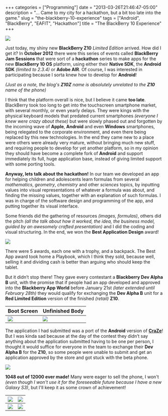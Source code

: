 +++
categories = ["Programming"]
date = "2013-03-26T21:46:47-05:00"
description = "... Came to my city for a hackathon, but a bit too late into the game."
slug = "the-blackberry-10-experience"
tags = ["Android", "BlackBerry", "EAFIT", "Hackathon"]
title = "The BlackBerry 10 Experience"
+++

![](http://31.media.tumblr.com/fa225f37defd8d02809642a740ce939c/tumblr_inline_mkalo96N9X1qz4rgp.jpg)

Just today, my shiny new **BlackBerry Z10** *Limited Edition* arrived. How did I get it? In **October 2012** there were this series of events called **BlackBerry Jam Sessions** that were sort of a **hackathon** series to make apps for the new **BlackBerry 10 OS** platform, using either their **Native SDK**, the **Android SDK** *(limited to 2.3.4)* or **Adobe AIR**. Of course, I was interested in participating because I sorta knew how to develop for **Android**!

_(Just as a note, the blog's **Z10Z** name is absolutely unrelated to the **Z10** name of the phone)_

I think that the platform overall is nice, but I believe it came **too late**. BlackBerry took too long to get into the touchscreen smartphone market, with several monthly, or even yearly delays. They were kings with the physical keyboard models that predated current smartphones *(everyone I knew were crazy about these)* but were slowly phased out and forgotten by the incoming wave of **Apple**, **Android** and even **Windows** smartphones, being relegated to the corporate environment, and even there being replaced by this new technologies. In the end they came new to a place were others were already very mature, without bringing much new stuff, and requiring people to develop for yet another platform, so in my opinion they should have become a complete fork of **Android** and support immediately its full, huge application base, instead of giving limited support with some porting tools.

**Anyway, lets talk about the hackathon!** In our team we developed an app for helping children and adolescents learn formulas from several *mathematics*, *geometry*, *chemistry* and other *sciences* topics, by inputting values into visual representations of whatever a formula was about, and finding the missing values, together with an explanation of such formulas. I was in charge of the software design and programming of the app, and putting together its visual interface.

Some friends did the gathering of resources *(images, formulas)*, others did the pitch *(all the talk about how it worked, the idea, the business model, guided by an awesomely crafted presentation)* and I did the coding and visual structuring. In the end, we won the **Best Application Design** award!

![](https://i.imgur.com/glK0UQA.jpg)

There were 5 awards, each one with a trophy, and a backpack. The Best App award took home a Playbook, which I think they sold, because well, selling it and dividing cash is better than arguing who should keep the tablet.

But it didn’t stop there! They gave every contestant a **Blackberry Dev Alpha B** unit, with the promise that if people had an app developed and approved into the **Blackberry App World** before January 21st *(later extended until February 28th)* they would qualify for exchanging the **Dev Alpha B** unit for a **Red Limited Edition** version of the finished *(retail)* **Z10**. 

| Boot Screen | Unfinished Body |
|-----|-----|
| ![](https://i.imgur.com/AVi71zz.png) | ![](https://i.imgur.com/lbIpY8i.png) |

The application I had submitted was a port of the **Android** version of [**CraZe**](https://play.google.com/store/apps/details?id=com.zubieta.craze)! But I was kinda sad because at the day of the contest they didn’t say anything about the application submitted having to be one per person, I thought it would suffice for everyone in the team to exchange their **Dev Alpha B** for the **Z10**, so some people were unable to submit and get an application approved by the store and got stuck with the beta phone.

![](https://i.imgur.com/C76Lxom.jpg)

**1048 out of 12000 ever made!** Many were eager to sell the phone, I won't *(even though I won't use it for the foreseeable future because I have a new Galaxy S3)*, but I'll keep it as some crown of achievement!

| ![](https://i.imgur.com/wp0C6Sa.jpg) | ![](https://i.imgur.com/oV26fT4.jpg) |
|----|----|
| ![](https://i.imgur.com/X36dl2e.jpg) | ![](https://i.imgur.com/TK5NjX9.jpg) |